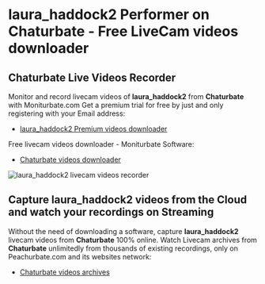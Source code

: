 # laura_haddock2 Performer on Chaturbate - Free LiveCam videos downloader

## Chaturbate Live Videos Recorder

Monitor and record livecam videos of **laura_haddock2** from **Chaturbate** with Moniturbate.com
Get a premium trial for free by just and only registering with your Email address:
* [laura_haddock2 Premium videos downloader](https://moniturbate.com/request-demo-licence-key.html)

Free livecam videos downloader - Moniturbate Software:
* [Chaturbate videos downloader](https://moniturbate.com/moniturbate-download-software.html)

![laura_haddock2 livecam videos recorder](https://peachurnet.com/templates/moniturbate-software.png)


## Capture laura_haddock2 videos from the Cloud and watch your recordings on Streaming

Without the need of downloading a software, capture **laura_haddock2** livecam videos from **Chaturbate** 100% online.
Watch Livecam archives from **Chaturbate** unlimitedly from thousands of existing recordings, only on Peachurbate.com and its websites network:
* [Chaturbate videos archives](https://peachurnet.com/)
